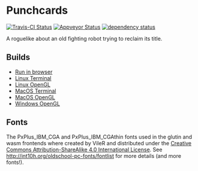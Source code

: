 # Punchcards

[![Travis-CI Status](https://travis-ci.org/stevebob/punchcards.svg?branch=master)](https://travis-ci.org/stevebob/punchcards)
[![Appveyor Status](https://ci.appveyor.com/api/projects/status/github/stevebob/punchcards?branch=master&svg=true)](https://ci.appveyor.com/project/stevebob/punchcards)
[![dependency status](https://deps.rs/repo/github/stevebob/punchcards/status.svg)](https://deps.rs/repo/github/stevebob/punchcards)

A roguelike about an old fighting robot trying to reclaim its title.

## Builds

- [Run in browser](https://games.gridbugs.org/punchcards/master/)
- [Linux Terminal](https://files.gridbugs.org/punchcards-terminal-linux-x86_64-master.zip)
- [Linux OpenGL](https://files.gridbugs.org/punchcards-opengl-linux-x86_64-master.zip)
- [MacOS Terminal](https://files.gridbugs.org/punchcards-terminal-macos-x86_64-master.zip)
- [MacOS OpenGL](https://files.gridbugs.org/PunchCards-master.dmg)
- [Windows OpenGL](https://files.gridbugs.org/punchcards-opengl-windows-x86_64-master.zip)

## Fonts

The PxPlus\_IBM\_CGA and PxPlus\_IBM\_CGAthin fonts used in the
glutin and wasm frontends where created by VileR and distributed
under the [Creative Commons Attribution-ShareAlike 4.0 International License](https://creativecommons.org/licenses/by-sa/4.0/).
See http://int10h.org/oldschool-pc-fonts/fontlist for more details
(and more fonts!).
